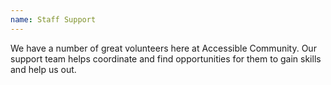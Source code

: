 ```yaml
---
name: Staff Support
---
```


We have a number of great volunteers here at Accessible Community. Our support team helps coordinate and find opportunities for them to gain skills and help us out.
